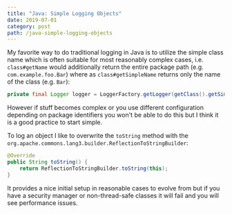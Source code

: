 ```yaml
---
title: "Java: Simple Logging Objects"
date: 2019-07-01
category: post
path: /java-simple-logging-objects
---
```


My favorite way to do traditional logging in Java is to utilize the simple class name which is often suitable for most reasonably complex cases, i.e. `class#getName` would additionally return the entire package path (e.g. `com.example.foo.Bar`) where as `class#getSimpleName` returns only the name of the class (e.g. `Bar`):

```java
private final Logger logger = LoggerFactory.getLogger(getClass().getSimpleName());
```

However if stuff becomes complex or you use different configuration depending on package identifiers you won't be able to do this but I think it is a good practice to start simple.

To log an object I like to overwrite the `toString` method with the `org.apache.commons.lang3.builder.ReflectionToStringBuilder`:

```java
@Override
public String toString() {
    return ReflectionToStringBuilder.toString(this);
}
```

It provides a nice initial setup in reasonable cases to evolve from but if you have a security manager or non-thread-safe classes it will fail and you will see performance issues.
